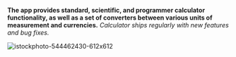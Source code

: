 **The app provides standard, scientific, and programmer calculator functionality, as well as a set of converters between various units of measurement and currencies.**
*Calculator ships regularly with new features and bug fixes.*

![istockphoto-544462430-612x612](https://user-images.githubusercontent.com/84393059/146899762-28015b8b-25c8-43d6-ab05-735546df1445.jpg)
